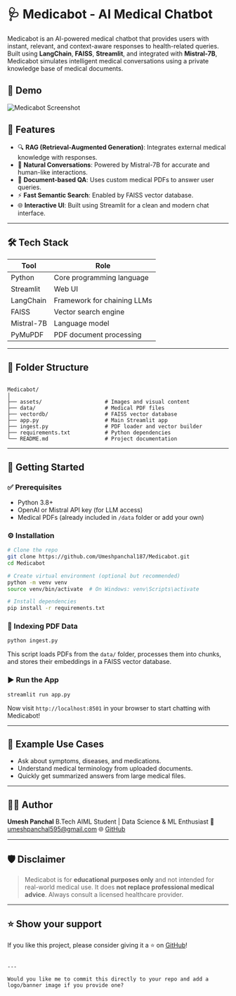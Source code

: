 # 🩺 Medicabot - AI Medical Chatbot

Medicabot is an AI-powered medical chatbot that provides users with instant, relevant, and context-aware responses to health-related queries. Built using **LangChain**, **FAISS**, **Streamlit**, and integrated with **Mistral-7B**, Medicabot simulates intelligent medical conversations using a private knowledge base of medical documents.

## 🚀 Demo

![Medicabot Screenshot](https://github.com/Umeshpanchal187/Medicabot/blob/main/assets/medicabot_demo.png) <!-- Replace or add a correct image path if needed -->

## 🧠 Features

- 🔍 **RAG (Retrieval-Augmented Generation)**: Integrates external medical knowledge with responses.
- 💬 **Natural Conversations**: Powered by Mistral-7B for accurate and human-like interactions.
- 🧾 **Document-based QA**: Uses custom medical PDFs to answer user queries.
- ⚡ **Fast Semantic Search**: Enabled by FAISS vector database.
- 🌐 **Interactive UI**: Built using Streamlit for a clean and modern chat interface.

---

## 🛠️ Tech Stack

| Tool          | Role                          |
|---------------|-------------------------------|
| Python        | Core programming language     |
| Streamlit     | Web UI                        |
| LangChain     | Framework for chaining LLMs   |
| FAISS         | Vector search engine          |
| Mistral-7B    | Language model                |
| PyMuPDF       | PDF document processing       |

---

## 📂 Folder Structure

```

Medicabot/
│
├── assets/                    # Images and visual content
├── data/                      # Medical PDF files
├── vectordb/                  # FAISS vector database
├── app.py                     # Main Streamlit app
├── ingest.py                  # PDF loader and vector builder
├── requirements.txt           # Python dependencies
└── README.md                  # Project documentation

````

---

## 🧪 Getting Started

### ✅ Prerequisites

- Python 3.8+
- OpenAI or Mistral API key (for LLM access)
- Medical PDFs (already included in `/data` folder or add your own)

### ⚙️ Installation

```bash
# Clone the repo
git clone https://github.com/Umeshpanchal187/Medicabot.git
cd Medicabot

# Create virtual environment (optional but recommended)
python -m venv venv
source venv/bin/activate  # On Windows: venv\Scripts\activate

# Install dependencies
pip install -r requirements.txt
````

### 🧠 Indexing PDF Data

```bash
python ingest.py
```

This script loads PDFs from the `data/` folder, processes them into chunks, and stores their embeddings in a FAISS vector database.

### ▶️ Run the App

```bash
streamlit run app.py
```

Now visit `http://localhost:8501` in your browser to start chatting with Medicabot!

---

## 📌 Example Use Cases

* Ask about symptoms, diseases, and medications.
* Understand medical terminology from uploaded documents.
* Quickly get summarized answers from large medical files.

---

## 🧑‍💻 Author

**Umesh Panchal**
B.Tech AIML Student | Data Science & ML Enthusiast
📧 [umeshpanchal595@gmail.com](mailto:umeshpanchal595@gmail.com)
🌐 [GitHub](https://github.com/Umeshpanchal187) 

---

## 🛡️ Disclaimer

> Medicabot is for **educational purposes only** and not intended for real-world medical use. It does **not replace professional medical advice**. Always consult a licensed healthcare provider.

---

## ⭐️ Show your support

If you like this project, please consider giving it a ⭐️ on [GitHub](https://github.com/Umeshpanchal187/Medicabot)!

```

---

Would you like me to commit this directly to your repo and add a logo/banner image if you provide one?
```
